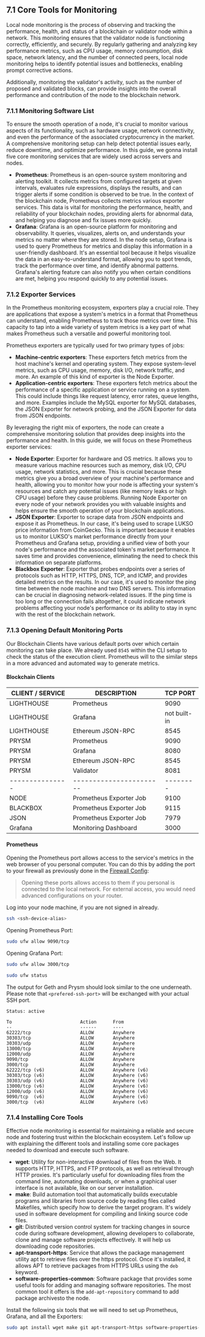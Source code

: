 ## 7.1 Core Tools for Monitoring

Local node monitoring is the process of observing and tracking the performance, health, and status of a blockchain or validator node within a network. This monitoring ensures that the validator node is functioning correctly, efficiently, and securely. By regularly gathering and analyzing key performance metrics, such as CPU usage, memory consumption, disk space, network latency, and the number of connected peers, local node monitoring helps to identify potential issues and bottlenecks, enabling prompt corrective actions.

Additionally, monitoring the validator's activity, such as the number of proposed and validated blocks, can provide insights into the overall performance and contribution of the node to the blockchain network.

### 7.1.1 Monitoring Software List

To ensure the smooth operation of a node, it's crucial to monitor various aspects of its functionality, such as hardware usage, network connectivity, and even the performance of the associated cryptocurrency in the market. A comprehensive monitoring setup can help detect potential issues early, reduce downtime, and optimize performance. In this guide, we gonna install five core monitoring services that are widely used across servers and nodes.

- **Prometheus**: Prometheus is an open-source system monitoring and alerting toolkit. It collects metrics from configured targets at given intervals, evaluates rule expressions, displays the results, and can trigger alerts if some condition is observed to be true. In the context of the blockchain node, Prometheus collects metrics various exporter services. This data is vital for monitoring the performance, health, and reliability of your blockchain nodes, providing alerts for abnormal data, and helping you diagnose and fix issues more quickly.
- **Grafana**: Grafana is an open-source platform for monitoring and observability. It queries, visualizes, alerts on, and understands your metrics no matter where they are stored. In the node setup, Grafana is used to query Prometheus for metrics and display this information in a user-friendly dashboard. It's an essential tool because it helps visualize the data in an easy-to-understand format, allowing you to spot trends, track the performance over time, and identify abnormal patterns. Grafana's alerting feature can also notify you when certain conditions are met, helping you respond quickly to any potential issues.

### 7.1.2 Exporter Services

In the Prometheus monitoring ecosystem, exporters play a crucial role. They are applications that expose a system's metrics in a format that Prometheus can understand, enabling Prometheus to track those metrics over time. This capacity to tap into a wide variety of system metrics is a key part of what makes Prometheus such a versatile and powerful monitoring tool.

Prometheus exporters are typically used for two primary types of jobs:

- **Machine-centric exporters**: These exporters fetch metrics from the host machine's kernel and operating system. They expose system-level metrics, such as CPU usage, memory, disk I/O, network traffic, and more. An example of this kind of exporter is the Node Exporter.
- **Application-centric exporters**: These exporters fetch metrics about the performance of a specific application or service running on a system. This could include things like request latency, error rates, queue lengths, and more. Examples include the MySQL exporter for MySQL databases, the JSON Exporter for network probing, and the JSON Exporter for data from JSON endpoints.

By leveraging the right mix of exporters, the node can create a comprehensive monitoring solution that provides deep insights into the performance and health. In this guide, we will focus on these Prometheus exporter services:

- **Node Exporter**: Exporter for hardware and OS metrics. It allows you to measure various machine resources such as memory, disk I/O, CPU usage, network statistics, and more. This is crucial because these metrics give you a broad overview of your machine's performance and health, allowing you to monitor how your node is affecting your system's resources and catch any potential issues (like memory leaks or high CPU usage) before they cause problems. Running Node Exporter on every node of your network provides you with valuable insights and helps ensure the smooth operation of your blockchain applications.
- **JSON Exporter**: Exporter to scrape data from JSON endpoints and expose it as Prometheus. In our case, it's being used to scrape LUKSO price information from CoinGecko. This is important because it enables us to monitor LUKSO's market performance directly from your Prometheus and Grafana setup, providing a unified view of both your node's performance and the associated token's market performance. It saves time and provides convenience, eliminating the need to check this information on separate platforms.
- **Blackbox Exporter**: Exporter that probes endpoints over a series of protocols such as HTTP, HTTPS, DNS, TCP, and ICMP, and provides detailed metrics on the results. In our case, it's used to monitor the ping time between the node machine and two DNS servers. This information can be crucial in diagnosing network-related issues. If the ping time is too long or the connection fails altogether, it could indicate network problems affecting your node's performance or its ability to stay in sync with the rest of the blockchain network.

### 7.1.3 Opening Default Monitoring Ports

Our Blockchain Clients have various default ports over which certain monitoring can take place. We already used `8545` within the CLI setup to check the status of the execution client. Prometheus will to the similar steps in a more advanced and automated way to generate metrics.

#### Blockchain Clients

| CLIENT / SERVICE | DESCRIPTION             | TCP PORT     |
| ---------------- | ----------------------- | ------------ |
| LIGHTHOUSE       | Prometheus              | 9090         |
| LIGHTHOUSE       | Grafana                 | not built-in |
| LIGHTHOUSE       | Ethereum JSON-RPC       | 8545         |
| PRYSM            | Prometheus              | 9090         |
| PRYSM            | Grafana                 | 8080         |
| PRYSM            | Ethereum JSON-RPC       | 8545         |
| PRYSM            | Validator               | 8081         |
| ---------------  | ----------------------- | --------     |
| NODE             | Prometheus Exporter Job | 9100         |
| BLACKBOX         | Prometheus Exporter Job | 9115         |
| JSON             | Prometheus Exporter Job | 7979         |
| Grafana          | Monitoring Dashboard    | 3000         |

#### Prometheus

Opening the Prometheus port allows access to the service's metrics in the web browser of you personal computer. You can do this by adding the port to your firewall as previously done in the [Firewall Config](/3-system-setup/06-firewall-config.md):

> Opening these ports allows access to them if you personal is connected to the local network. For external access, you would need advanced configurations on your router.

Log into your node machine, if you are not signed in already.

```sh
ssh <ssh-device-alias>
```

Opening Prometheus Port:

```sh
sudo ufw allow 9090/tcp
```

Opening Grafana Port:

```sh
sudo ufw allow 3000/tcp
```

```sh
sudo ufw status
```

The output for Geth and Prysm should look similar to the one underneath. Please note that `<prefered-ssh-port>` will be exchanged with your actual SSH port.

```text
Status: active

To                         Action      From
--                         ------      ----
62222/tcp                  ALLOW       Anywhere
30303/tcp                  ALLOW       Anywhere
30303/udp                  ALLOW       Anywhere
13000/tcp                  ALLOW       Anywhere
12000/udp                  ALLOW       Anywhere
9090/tcp                   ALLOW       Anywhere
3000/tcp                   ALLOW       Anywhere
62222/tcp (v6)             ALLOW       Anywhere (v6)
30303/tcp (v6)             ALLOW       Anywhere (v6)
30303/udp (v6)             ALLOW       Anywhere (v6)
13000/tcp (v6)             ALLOW       Anywhere (v6)
12000/udp (v6)             ALLOW       Anywhere (v6)
9090/tcp  (v6)             ALLOW       Anywhere (v6)
3000/tcp  (v6)             ALLOW       Anywhere (v6)
```

### 7.1.4 Installing Core Tools

Effective node monitoring is essential for maintaining a reliable and secure node and fostering trust within the blockchain ecosystem. Let's follow up with explaining the different tools and installing some core packages needed to download and execute such software.

- **wget**: Utility for non-interactive download of files from the Web. It supports HTTP, HTTPS, and FTP protocols, as well as retrieval through HTTP proxies. It's particularly useful for downloading files from the command line, automating downloads, or when a graphical user interface is not available, like on our server installation.
- **make**: Build automation tool that automatically builds executable programs and libraries from source code by reading files called Makefiles, which specify how to derive the target program. It's widely used in software development for compiling and linking source code files.
- **git**: Distributed version control system for tracking changes in source code during software development, allowing developers to collaborate, clone and manage software projects effectively. It will help us downloading code repositories.
- **apt-transport-https**: Service that allows the package management utility apt to retrieve files over the https protocol. Once it's installed, it allows APT to retrieve packages from HTTPS URLs using the `deb` keyword.
- **software-properties-common**: Software package that provides some useful tools for adding and managing software repositories. The most common tool it offers is the `add-apt-repository` command to add package archivesto the node.

Install the following six tools that we will need to set up Prometheus, Grafana, and all the Exporters:

```sh
sudo apt install wget make git apt-transport-https software-properties-common
```
